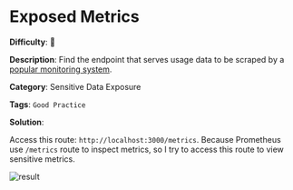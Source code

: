 # Exposed Metrics

**Difficulty**: :star2:

**Description**: Find the endpoint that serves usage data to be scraped by a [popular monitoring system](https://github.com/prometheus/prometheus).

**Category**: Sensitive Data Exposure

**Tags**: `Good Practice`

**Solution**:

Access this route: `http://localhost:3000/metrics`. Because Prometheus use `/metrics` route to inspect metrics, so I try to access this route to view sensitive metrics. 

![result](https://user-images.githubusercontent.com/64480713/179664330-9daa56f0-c3e3-4289-a730-6401f2b5ed3f.png)

